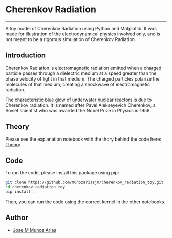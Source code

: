 # Cherenkov Radiation
---

A toy model of Cherenkov Radiation using Python and Matplotlib. It was made for illustration of the electrodynamical physics involved only, and is not meant to be a rigorous simulation of Cherenkov Radiation.

## Introduction

Cherenkov Radiation is electromagnetic radiation emitted when a charged particle passes through a dielectric medium at a speed greater than the phase velocity of light in that medium. The charged particles polarize the molecules of that medium, creating a shockwave of electromagnetic radiation.

The characteristic blue glow of underwater nuclear reactors is due to Cherenkov radiation. It is named after Pavel Alekseyevich Cherenkov, a Soviet scientist who was awarded the Nobel Prize in Physics in 1958.

## Theory

Please see the explanation notebook with the thory behind the code here: [Theory](/notebooks/01_theory.ipynb)

## Code

To run the code, please install this package using pip:

```bash
git clone https://github.com/munozariasjm/cherenkov_radiation_toy.git
cd cherenkov_radiation_toy
pip install .
```

Then, you can run the code using the correct kernel in the other notebooks.

## Author

- [Jose M Munoz Arias](https://github.com/munozariasjm)
